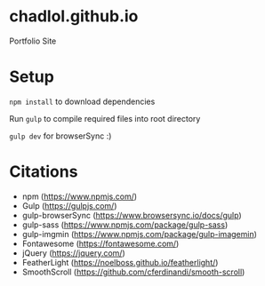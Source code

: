 # chadlol.github.io
Portfolio Site

# Setup

`npm install` to download dependencies

Run `gulp` to compile required files into root directory

`gulp dev` for browserSync :)

# Citations

+ npm (https://www.npmjs.com/)
+ Gulp (https://gulpjs.com/)
+ gulp-browserSync (https://www.browsersync.io/docs/gulp)
+ gulp-sass (https://www.npmjs.com/package/gulp-sass)
+ gulp-imgmin (https://www.npmjs.com/package/gulp-imagemin)
+ Fontawesome (https://fontawesome.com/)
+ jQuery (https://jquery.com/)
+ FeatherLight (https://noelboss.github.io/featherlight/)
+ SmoothScroll (https://github.com/cferdinandi/smooth-scroll)
